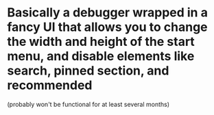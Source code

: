 # Basically a debugger wrapped in a fancy UI that allows you to change the width and height of the start menu, and disable elements like search, pinned section, and recommended

(probably won't be functional for at least several months)
